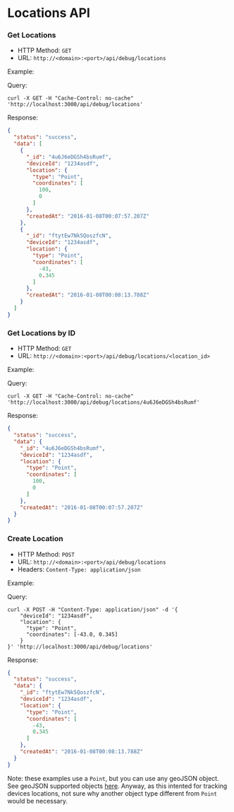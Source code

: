 # Locations API

### Get Locations
+ HTTP Method: `GET`
+ URL: `http://<domain>:<port>/api/debug/locations`

Example:

Query:

```
curl -X GET -H "Cache-Control: no-cache" 'http://localhost:3000/api/debug/locations'
```
Response:
```json
{
  "status": "success",
  "data": [
    {
      "_id": "4u6J6eDGSh4bsRumf",
      "deviceId": "1234asdf",
      "location": {
        "type": "Point",
        "coordinates": [
          100,
          0
        ]
      },
      "createdAt": "2016-01-08T00:07:57.207Z"
    },
    {
      "_id": "ftytEw7Nk5QoszfcN",
      "deviceId": "1234asdf",
      "location": {
        "type": "Point",
        "coordinates": [
          -43,
          0.345
        ]
      },
      "createdAt": "2016-01-08T00:08:13.788Z"
    }
  ]
}
```
### Get Locations by ID
+ HTTP Method: `GET`
+ URL: `http://<domain>:<port>/api/debug/locations/<location_id>`

Example:

Query:

```
curl -X GET -H "Cache-Control: no-cache" 'http://localhost:3000/api/debug/locations/4u6J6eDGSh4bsRumf'
```
Response:
```json
{
  "status": "success",
  "data": {
    "_id": "4u6J6eDGSh4bsRumf",
    "deviceId": "1234asdf",
    "location": {
      "type": "Point",
      "coordinates": [
        100,
        0
      ]
    },
    "createdAt": "2016-01-08T00:07:57.207Z"
  }
}
```
### Create Location
+ HTTP Method: `POST`
+ URL: `http://<domain>:<port>/api/debug/locations`
+ Headers: `Content-Type: application/json`

Example:

Query:

```
curl -X POST -H "Content-Type: application/json" -d '{
    "deviceId": "1234asdf",
    "location": {
      "type": "Point",
      "coordinates": [-43.0, 0.345]
    }
}' 'http://localhost:3000/api/debug/locations'
```
Response:
```json
{
  "status": "success",
  "data": {
    "_id": "ftytEw7Nk5QoszfcN",
    "deviceId": "1234asdf",
    "location": {
      "type": "Point",
      "coordinates": [
        -43,
        0.345
      ]
    },
    "createdAt": "2016-01-08T00:08:13.788Z"
  }
}
```
Note: these examples use a `Point`, but you can use any geoJSON object. See geoJSON supported objects [here](../geojson.md). Anyway, as this intented for tracking devices locations, not sure why another object type different from `Point` would be necessary.
